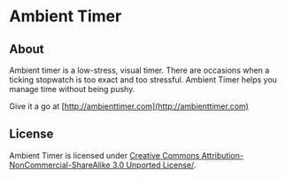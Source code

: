 Ambient Timer
=====

## About

Ambient timer is a low-stress, visual timer. There are occasions when a ticking stopwatch is too exact and too stressful. Ambient Timer helps you manage time without being pushy.

Give it a go at [http://ambienttimer.com](http://ambienttimer.com)

## License

Ambient Timer is licensed under [Creative Commons Attribution-NonCommercial-ShareAlike 3.0 Unported License/](http://creativecommons.org/licenses/by-nc-sa/3.0/).

